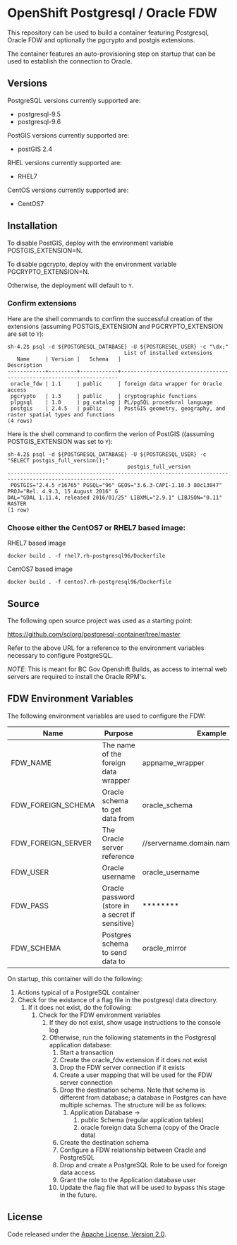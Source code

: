 # OpenShift Postgresql / Oracle FDW #
This repository can be used to build a container featuring Postgresql, Oracle FDW and optionally the pgcrypto and postgis extensions.

The container features an auto-provisioning step on startup that can be used to establish the connection to Oracle.

## Versions ##
PostgreSQL versions currently supported are:

- postgresql-9.5
- postgresql-9.6

PostGIS versions currently supported are:
- postGIS 2.4

RHEL versions currently supported are:
- RHEL7

CentOS versions currently supported are:
- CentOS7

## Installation ## 

To disable PostGIS, deploy with the environment variable POSTGIS_EXTENSION=N.

To disable pgcrypto, deploy with the environment variable PGCRYPTO_EXTENSION=N.

Otherwise, the deployment will default to `Y`.

### Confirm extensions ### 

Here are the shell commands to confirm the successful creation of the extensions (assuming POSTGIS_EXTENSION and
PGCRYPTO_EXTENSION are set to `Y`):
```
sh-4.2$ psql -d ${POSTGRESQL_DATABASE} -U ${POSTGRESQL_USER} -c "\dx;"
                                     List of installed extensions
   Name     | Version |   Schema   |                             Description
------------+---------+------------+---------------------------------------------------------------------
 oracle_fdw | 1.1     | public     | foreign data wrapper for Oracle access
 pgcrypto   | 1.3     | public     | cryptographic functions
 plpgsql    | 1.0     | pg_catalog | PL/pgSQL procedural language
 postgis    | 2.4.5   | public     | PostGIS geometry, geography, and raster spatial types and functions
(4 rows)
```

Here is the shell command to confirm the verion of PostGIS ((assuming POSTGIS_EXTENSION was set to `Y`):
```
sh-4.2$ psql -d ${POSTGRESQL_DATABASE} -U ${POSTGRESQL_USER} -c "SELECT postgis_full_version();"
                                      postgis_full_version
--------------------------------------------------------------------------------------------------------
 POSTGIS="2.4.5 r16765" PGSQL="96" GEOS="3.6.3-CAPI-1.10.3 80c13047" PROJ="Rel. 4.9.3, 15 August 2016" G
DAL="GDAL 1.11.4, released 2016/01/25" LIBXML="2.9.1" LIBJSON="0.11" RASTER
(1 row)
```

### Choose either the CentOS7 or RHEL7 based image: ###

RHEL7 based image

```
docker build . -f rhel7.rh-postgresql96/Dockerfile
```

CentOS7 based image

```
docker build . -f centos7.rh-postgresql96/Dockerfile
```

## Source ##

The following open source project was used as a starting point:

https://github.com/sclorg/postgresql-container/tree/master

Refer to the above URL for a reference to the environment variables necessary to configure PostgreSQL.

*NOTE*: This is meant for BC Gov Openshift Builds, as access to internal web servers are required to install the Oracle RPM's.

## FDW Environment Variables ##

The following environment variables are used to configure the FDW:

| Name | Purpose | Example |
| ---- | ------- | ------- |
| FDW_NAME | The name of the foreign data wrapper | appname_wrapper |
| FDW_FOREIGN_SCHEMA | Oracle schema to get data from | oracle_schema |
| FDW_FOREIGN_SERVER | The Oracle server reference |  //servername.domain.name/schemaname |
| FDW_USER | Oracle username | oracle_username |
| FDW_PASS | Oracle password (store in a secret if sensitive) | ******** |
| FDW_SCHEMA | Postgres schema to send data to | oracle_mirror |

On startup, this container will do the following:

1. Actions typical of a PostgreSQL container
2. Check for the existance of a flag file in the postgresql data directory. 
	1. If it does not exist, do the following:
		1. Check for the FDW environment variables
			1. If they do not exist, show usage instructions to the console log
			2. Otherwise, run the following statements in the Postgresql application database:
				1. Start a transaction
				2. Create the oracle_fdw extension if it does not exist
				3. Drop the FDW server connection if it exists
                4. Create a user mapping that will be used for the FDW server connection
                5. Drop the destination schema.  Note that schema is different from database; a database in Postgres can have multiple schemas.  The structure will be as follows:
	                1. Application Database ->
		                1. public Schema (regular application tables)
		                2. oracle foreign data Schema (copy of the Oracle data)
				6. Create the destination schema
				7. Configure a FDW relationship between Oracle and PostgreSQL
				8. Drop and create a PostgreSQL Role to be used for foreign data access
				9. Grant the role to the Application database user
				10. Update the flag file that will be used to bypass this stage in the future.


## License

Code released under the [Apache License, Version 2.0](https://www.apache.org/licenses/LICENSE-2.0).


